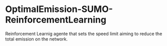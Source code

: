 # OptimalEmission-SUMO-ReinforcementLearning
 Reinforcement Learnig agente that sets the speed limit aiming to reduce the total emission on the network.

